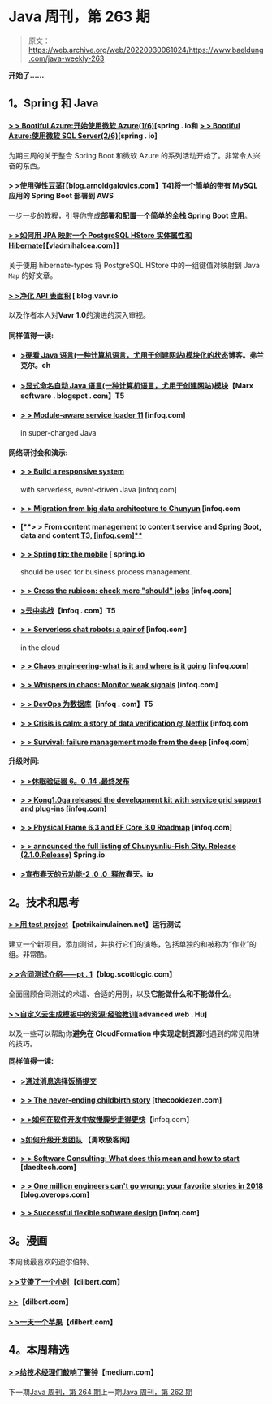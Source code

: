 # Java 周刊，第 263 期

> 原文：<https://web.archive.org/web/20220930061024/https://www.baeldung.com/java-weekly-263>

**开始了……**

## **1。Spring 和 Java**

#### [**> > Bootiful Azure:开始使用微软 Azure(1/6)**](https://web.archive.org/web/20220524021913/https://spring.io/blog/2019/01/03/bootiful-azure-taking-your-first-steps-with-microsoft-azure-1-6)[spring . io和 [**> > Bootiful Azure:使用微软 SQL Server(2/6)**](https://web.archive.org/web/20220524021913/https://spring.io/blog/2019/01/07/bootiful-azure-sql-based-data-access-with-microsoft-sql-server-2-6)[spring . io]

为期三周的关于整合 Spring Boot 和微软 Azure 的系列活动开始了。非常令人兴奋的东西。

#### [**> >使用弹性豆茎**](https://web.archive.org/web/20220524021913/https://blog.arnoldgalovics.com/deploying-a-simple-spring-boot-with-mysql-app-to-aws-using-elastic-beanstalk/)[【blog.arnoldgalovics.com】T4]将一个简单的带有 MySQL 应用的 Spring Boot 部署到 AWS

一步一步的教程，引导你完成**部署和配置一个简单的全栈 Spring Boot 应用**。

#### [**> >如何用 JPA 映射一个 PostgreSQL HStore 实体属性和 Hibernate**](https://web.archive.org/web/20220524021913/https://vladmihalcea.com/map-postgresql-hstore-jpa-entity-property-hibernate/)[【vladmihalcea.com】]

关于使用 hibernate-types 将 PostgreSQL HStore 中的一组键值对映射到 Java `Map` 的好文章。

#### [**> >净化 API 表面积**](https://web.archive.org/web/20220524021913/http://blog.vavr.io/purifying-the-api-surface-area/) [ blog.vavr.io

以及作者本人对**Vavr 1.0**的演进的深入审视。

#### **同样值得一读:**

*   #### [**>硬看 Java 语言(一种计算机语言，尤用于创建网站)模块化的状态**](https://web.archive.org/web/20220524021913/https://blog.frankel.ch/hard-look-state-java-modularization/)博客。弗兰克尔。ch

*   #### [**>显式命名自动 Java 语言(一种计算机语言，尤用于创建网站)模块**](https://web.archive.org/web/20220524021913/https://marxsoftware.blogspot.com/2019/01/explicitly-naming-automatic-java-modules.html)【Marx software . blogspot . com】T5

*   #### [**> > Module-aware service loader 11**](https://web.archive.org/web/20220524021913/https://www.infoq.com/articles/java11-aware-service-module) [infoq.com]

    in super-charged Java

#### **网络研讨会和演示:**

*   #### [**> > Build a responsive system**](https://web.archive.org/web/20220524021913/https://www.infoq.com/presentations/java-responsive-cloud)

    with serverless, event-driven Java [infoq.com]
*   #### [**> > Migration from big data architecture to Chunyun**](https://web.archive.org/web/20220524021913/https://www.infoq.com/presentations/northern-trust-pcf) [infoq.com

*   #### [**> > From content management to content service and Spring Boot, data and content [ T3, [infoq.com]**](https://web.archive.org/web/20220524021913/https://www.infoq.com/presentations/content-services-pcf)

*   #### [**> > Spring tip: the mobile**](https://web.archive.org/web/20220524021913/https://spring.io/blog/2019/01/09/spring-tips-business-process-management-with-flowable) [ spring.io

    should be used for business process management.
*   #### [**> > Cross the rubicon: check more "should" jobs**](https://web.archive.org/web/20220524021913/https://www.infoq.com/presentations/mobile-testing-apps) [infoq.com]

*   #### [**>云中挑战**](https://web.archive.org/web/20220524021913/https://www.infoq.com/presentations/fidelity-investments-cloud)【infoq . com】T5

*   #### [**> > Serverless chat robots: a pair of**](https://web.archive.org/web/20220524021913/https://www.infoq.com/presentations/serverless-chatbots) [infoq.com]

    in the cloud
*   #### [**> > Chaos engineering-what is it and where is it going**](https://web.archive.org/web/20220524021913/https://www.infoq.com/presentations/chaos-engineering-2018-keynote) [infoq.com]

*   #### [**> > Whispers in chaos: Monitor weak signals**](https://web.archive.org/web/20220524021913/https://www.infoq.com/presentations/safety-science) [infoq.com]

*   #### [**> > DevOps 为数据库**](https://web.archive.org/web/20220524021913/https://www.infoq.com/presentations/devops-database)【infoq . com】T5

*   #### [**> > Crisis is calm: a story of data verification @ Netflix**](https://web.archive.org/web/20220524021913/https://www.infoq.com/presentations/data-validation-netflix) [infoq.com

*   #### [**> > Survival: failure management mode from the deep**](https://web.archive.org/web/20220524021913/https://www.infoq.com/presentations/failure-management-diving) [infoq.com]

**升级时间:**

*   #### [**> >休眠验证器 6。0 .14 .最终发布**](https://web.archive.org/web/20220524021913/http://in.relation.to/2019/01/07/hibernate-validator-6014-final-out/)

*   #### [**> > Kong1.0ga released the development kit with service grid support and plug-ins**](https://web.archive.org/web/20220524021913/https://www.infoq.com/news/2019/01/kong-1.0) [infoq.com]

*   #### [**> > Physical Frame 6.3 and EF Core 3.0 Roadmap**](https://web.archive.org/web/20220524021913/https://www.infoq.com/news/2019/01/EF-Core-3.0-Roadmap) [infoq.com]

*   #### [**> > announced the full listing of Chunyunliu-Fish City. Release (2.1.0.Release)**](https://web.archive.org/web/20220524021913/https://spring.io/blog/2019/01/08/announcing-general-availability-of-spring-cloud-stream-fishtown-release-2-1-0-release) Spring.io

*   #### [**>宣布春天的云功能-2 .0 .0 .释放**](https://web.archive.org/web/20220524021913/https://spring.io/blog/2019/01/08/announcing-general-availability-of-spring-cloud-function-2-0-0-release)春天。io

## **2。技术和思考**

#### [**> >用 test project**](https://web.archive.org/web/20220524021913/https://www.petrikainulainen.net/programming/testing/running-tests-with-testproject/)【petrikainulainen.net】运行测试

建立一个新项目，添加测试，并执行它们的演练，包括单独的和被称为“作业”的组。非常酷。

#### [**> >合同测试介绍——pt . 1**](https://web.archive.org/web/20220524021913/https://blog.scottlogic.com/2019/01/07/introduction-to-contract-testing-part-1.html)【blog.scottlogic.com】

全面回顾合同测试的术语、合适的用例，以及**它能做什么和不能做什么**。

#### [**> >自定义云生成模板中的资源:经验教训**](https://web.archive.org/web/20220524021913/https://advancedweb.hu/2019/01/08/cf_custom_lessons_learned/)[advanced web . Hu]

以及一些可以帮助你**避免在 CloudFormation 中实现定制资源**时遇到的常见陷阱的技巧。

**同样值得一读:**

*   #### [**>通过消息选择饭桶提交**](https://web.archive.org/web/20220524021913/https://blog.sebastian-daschner.com/entries/git-selecting-commit-message)

*   #### [**> > The never-ending childbirth story**](https://web.archive.org/web/20220524021913/http://thecookiezen.com/blog/2019/01/06/never-ending-story-of-delivery/) [thecookiezen.com]

*   [**> >如何在软件开发中放慢脚步走得更快**](https://web.archive.org/web/20220524021913/https://www.infoq.com/articles/slow-down-go-faster)【infoq.com】
*   #### [**>如何升级开发团队**](https://web.archive.org/web/20220524021913/https://bravenewgeek.com/how-to-level-up-dev-teams/) 【勇敢极客网】

*   #### [**> > Software Consulting: What does this mean and how to start**](https://web.archive.org/web/20220524021913/https://daedtech.com/software-consulting/) [daedtech.com]

*   #### [**> > One million engineers can't go wrong: your favorite stories in 2018**](https://web.archive.org/web/20220524021913/https://blog.overops.com/1-million-engineers-cant-be-wrong-the-top-stories-you-liked-in-2018/) [blog.overops.com]

*   #### [**> > Successful flexible software design**](https://web.archive.org/web/20220524021913/https://www.infoq.com/articles/towards-resilient-software-design) [infoq.com]

## **3。漫画**

本周我最喜欢的迪尔伯特。

#### [**> >艾傻了一个小时**](https://web.archive.org/web/20220524021913/https://dilbert.com/strip/2019-01-09)【dilbert.com】

#### [**>>**](https://web.archive.org/web/20220524021913/https://dilbert.com/strip/2019-01-05)【dilbert.com】

#### [**> >一天一个苹果**](https://web.archive.org/web/20220524021913/https://dilbert.com/strip/2019-01-06)【dilbert.com】

## **4。本周精选**

#### **[> >给技术经理们敲响了警钟](https://web.archive.org/web/20220524021913/https://medium.com/coaching-notes/a-wake-up-call-for-tech-managers-d0415775efd0)**【medium.com】

下一期[Java 周刊，第 264 期](/web/20220524021913/https://www.baeldung.com/java-weekly-264)上一期[Java 周刊，第 262 期](/web/20220524021913/https://www.baeldung.com/java-weekly-262)